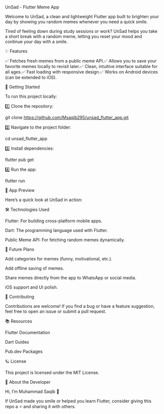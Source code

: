 UnSad - Flutter Meme App

Welcome to UnSad, a clean and lightweight Flutter app built to brighten your day by showing you random memes whenever you need a quick smile.

Tired of feeling down during study sessions or work? UnSad helps you take a short break with a random meme, letting you reset your mood and continue your day with a smile.

✨ Features

✅ Fetches fresh memes from a public meme API.✅ Allows you to save your favorite memes locally to revisit later.✅ Clean, intuitive interface suitable for all ages.✅ Fast loading with responsive design.✅ Works on Android devices (can be extended to iOS).

🚀 Getting Started

To run this project locally:

1️⃣ Clone the repository:

git clone https://github.com/Msaqib295/unsad_flutter_app.git

2️⃣ Navigate to the project folder:

cd unsad_flutter_app

3️⃣ Install dependencies:

flutter pub get

4️⃣ Run the app:

flutter run

📸 App Preview

Here’s a quick look at UnSad in action:



🛠 Technologies Used

Flutter: For building cross-platform mobile apps.

Dart: The programming language used with Flutter.

Public Meme API: For fetching random memes dynamically.

📝 Future Plans

Add categories for memes (funny, motivational, etc.).

Add offline saving of memes.

Share memes directly from the app to WhatsApp or social media.

iOS support and UI polish.

🤝 Contributing

Contributions are welcome! If you find a bug or have a feature suggestion, feel free to open an issue or submit a pull request.

📚 Resources

Flutter Documentation

Dart Guides

Pub.dev Packages

🪐 License

This project is licensed under the MIT License.

🙌 About the Developer

Hi, I’m Muhammad Saqib 👋

If UnSad made you smile or helped you learn Flutter, consider giving this repo a ⭐ and sharing it with others.